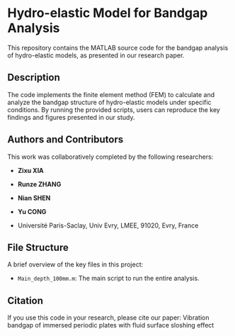 # Hydro-elastic Model for Bandgap Analysis

This repository contains the MATLAB source code for the bandgap analysis of hydro-elastic models, as presented in our research paper.

## Description

The code implements the finite element method (FEM) to calculate and analyze the bandgap structure of hydro-elastic models under specific conditions. By running the provided scripts, users can reproduce the key findings and figures presented in our study.

## Authors and Contributors

This work was collaboratively completed by the following researchers:

* **Zixu XIA**
* **Runze ZHANG**
* **Nian SHEN**
* **Yu CONG**
  
* Université Paris-Saclay, Univ Evry, LMEE, 91020, Evry, France
  
## File Structure

A brief overview of the key files in this project:

* `Main_depth_100mm.m`: The main script to run the entire analysis.

## Citation

If you use this code in your research, please cite our paper: Vibration bandgap of immersed periodic plates with fluid surface sloshing effect
